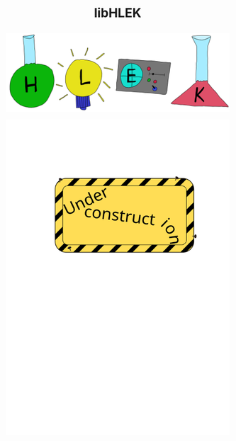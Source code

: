 # <p align="center">libHLEK</p>
<p align="center"><img src="../doc/images/hlek.svg"></p>

<p align="center"><img src="../doc/images/under_construction.svg"></p>